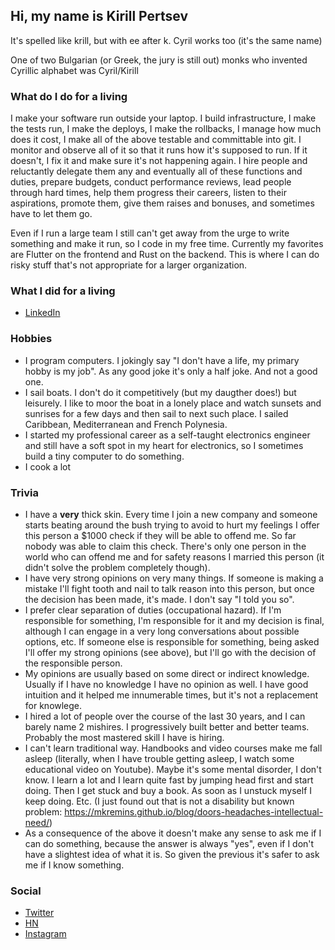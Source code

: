 ## Hi, my name is Kirill Pertsev

It's spelled like krill, but with ee after k. Cyril works too (it's the same name)

One of two Bulgarian (or Greek, the jury is still out) monks who invented 
Cyrillic alphabet was Cyril/Kirill

### What do I do for a living

I make your software run outside your laptop. I build infrastructure, I make
the tests run, I make the deploys, I make the rollbacks, I manage how much does
it cost, I make all of the above testable and committable into git. I monitor
and observe all of it so that it runs how it's supposed to run. If it doesn't,
I fix it and make sure it's not happening again. I hire people and reluctantly
delegate them any and eventually all of these functions and duties, prepare
budgets, conduct performance reviews, lead people through hard times, help them
progress their careers, listen to their aspirations, promote them, give them
raises and bonuses, and sometimes have to let them go.

Even if I run a large team I still can't get away from the urge to write
something and make it run, so I code in my free time. Currently my favorites
are Flutter on the frontend and Rust on the backend. This is where I can do
risky stuff that's not appropriate for a larger organization.

### What I did for a living
  * [LinkedIn](https://www.linkedin.com/in/kikap/)

### Hobbies
  * I program computers. I jokingly say "I don't have a life, my primary hobby
    is my job". As any good joke it's only a half joke. And not a good one.
  * I sail boats. I don't do it competitively (but my daugther does!) but
    leisurely. I like to moor the boat in a lonely place and watch sunsets and
    sunrises for a few days and then sail to next such place. I sailed
    Caribbean, Mediterranean and French Polynesia.
  * I started my professional career as a self-taught electronics engineer and
    still have a soft spot in my heart for electronics, so I sometimes build a
    tiny computer to do something.
  * I cook a lot

### Trivia
  * I have a **very** thick skin. Every time I join a new company and someone
    starts beating around the bush trying to avoid to hurt my feelings I offer
    this person a $1000 check if they will be able to offend me. So far nobody
    was able to claim this check. There's only one person in the world who can
    offend me and for safety reasons I married this person (it didn't solve the
    problem completely though).
  * I have very strong opinions on very many things. If someone is making a
    mistake I'll fight tooth and nail to talk reason into this person, but once
    the decision has been made, it's made. I don't say "I told you so".
  * I prefer clear separation of duties (occupational hazard). If I'm
    responsible for something, I'm responsible for it and my decision is final,
    although I can engage in a very long conversations about possible options,
    etc. If someone else is responsible for something, being asked I'll offer
    my strong opinions (see above), but I'll go with the decision of the
    responsible person.
  * My opinions are usually based on some direct or indirect knowledge. Usually
    if I have no knowledge I have no opinion as well. I have good intuition and
    it helped me innumerable times, but it's not a replacement for knowlege. 
  * I hired a lot of people over the course of the last 30 years, and I can
    barely name 2 mishires. I progressively built better and better teams.
    Probably the most mastered skill I have is hiring.
  * I can't learn traditional way. Handbooks and video courses make me fall 
    asleep (literally, when I have trouble getting asleep, I watch some 
    educational video on Youtube). Maybe it's some mental disorder, I don't know.
    I learn a lot and I learn quite fast by jumping head first and start doing.
    Then I get stuck and buy a book. As soon as I unstuck myself I keep doing. Etc.
    (I just found out that is not a disability but known problem: 
    https://mkremins.github.io/blog/doors-headaches-intellectual-need/)
  * As a consequence of the above it doesn't make any sense to ask me if I can
    do something, because the answer is always "yes", even if I don't have 
    a slightest idea of what it is. So given the previous it's safer to ask me
    if I know something.

### Social
  * [Twitter](https://twitter.com/kpertsev)
  * [HN](https://news.ycombinator.com/user?id=kika)
  * [Instagram](https://www.instagram.com/kpertsev/)
